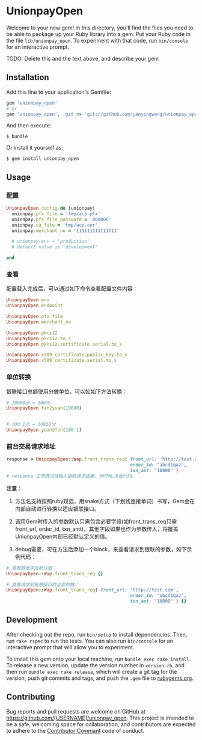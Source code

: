 # UnionpayOpen

Welcome to your new gem! In this directory, you'll find the files you need to be able to package up your Ruby library into a gem. Put your Ruby code in the file `lib/unionpay_open`. To experiment with that code, run `bin/console` for an interactive prompt.

TODO: Delete this and the text above, and describe your gem

## Installation

Add this line to your application's Gemfile:

```ruby
gem 'unionpay_open'
# or
gem 'unionpay_open', :git => 'git://github.com/yanyingwang/unionpay_open.git'
```

And then execute:

	$ bundle

Or install it yourself as:

	$ gem install unionpay_open

## Usage


### 配置
```ruby
UnionpayOpen.config do |unionpay|
  unionpay.pfx_file = 'tmp/acp.pfx'
  unionpay.pfx_file_password = '000000'
  unionpay.ca_file = 'tmp/acp.cer'
  unionpay.merchant_no = '111111111111111'

  # unionpay.env = 'production'
  # default value is 'development'

end

```


### 查看
配置载入完成后，可以通过如下命令查看配置文件内容：
```ruby
UnionpayOpen.env
UnionpayOpen.endpoint

UnionpayOpen.pfx_file
UnionpayOpen.merchant_no

UnionpayOpen.pkcs12
UnionpayOpen.pkcs12.to_s
UnionpayOpen.pkcs12.certificate.serial.to_s

UnionpayOpen.x509_certificate.public_key.to_s
UnionpayOpen.x509_certificate.serial.to_s
```

### 单位转换
银联接口总额使用分做单位，可以如如下方法转换：
```ruby
# 10000分 = 100元
UnionpayOpen.fen2yuan(10000)


# 100.1元 = 10010分
UnionpayOpen.yuan2fen(100.1)
```

### 前台交易请求地址

```ruby
response = UnionpayOpen::Wap.front_trans_req( front_url: 'http://test.com',
											  order_id: "abcd1qaz",
											  txn_amt: "10000" )
# response 正常情况将输入银联请求结果，为HTML页面代码。
```

**注意**：

1. 方法名支持按照ruby规范，用snake方式（下划线连接单词）书写，Gem会在内部自动进行转换以适应银联接口。

2. 调用Gem时传入的参数默认只需包含必要字段(如front_trans_req只需front_url, order_id, txn_amt)，其他字段如果也作为参数传入，将覆盖UnionpayOpen内部已经默认定义的值。

3. debug需要，可在方法后添加一个block，来查看请求到银联的参数，如下示例代码：

```ruby
# 查看其他字段默认值：
UnionpayOpen::Wap.front_trans_req {}

# 查看请求到银联接口的全部参数：
UnionpayOpen::Wap.front_trans_req( front_url: 'http://test.com',
											  order_id: "abcd1qaz",
											  txn_amt: "10000" ) {}
```


## Development

After checking out the repo, run `bin/setup` to install dependencies. Then, run `rake rspec` to run the tests. You can also run `bin/console` for an interactive prompt that will allow you to experiment.

To install this gem onto your local machine, run `bundle exec rake install`. To release a new version, update the version number in `version.rb`, and then run `bundle exec rake release`, which will create a git tag for the version, push git commits and tags, and push the `.gem` file to [rubygems.org](https://rubygems.org).

## Contributing

Bug reports and pull requests are welcome on GitHub at https://github.com/[USERNAME]/unionpay_open. This project is intended to be a safe, welcoming space for collaboration, and contributors are expected to adhere to the [Contributor Covenant](contributor-covenant.org) code of conduct.

